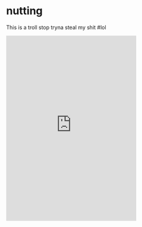 # nutting
This is a troll stop tryna steal my shit
#lol
<iframe src="https://discordapp.com/widget?id=250662984483995649&theme=dark" width="350" height="500" allowtransparency="true" frameborder="0"></iframe>
